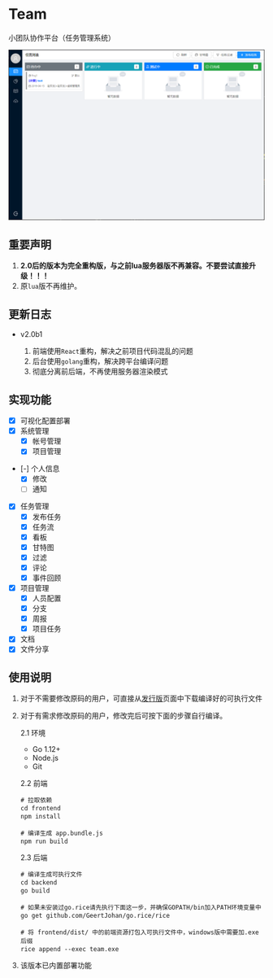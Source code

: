 # Team

小团队协作平台（任务管理系统）

![预览](./Preview.png)

## 重要声明

1. **2.0后的版本为完全重构版，与之前lua服务器版不再兼容。不要尝试直接升级！！！**
2. 原`lua`版不再维护。

## 更新日志

* v2.0b1
  
  1. 前端使用`React`重构，解决之前项目代码混乱的问题
  2. 后台使用`golang`重构，解决跨平台编译问题
  3. 彻底分离前后端，不再使用服务器渲染模式

## 实现功能

+ [x] 可视化配置部署
+ [x] 系统管理
    - [x] 帐号管理
    - [x] 项目管理
+ [-] 个人信息
    - [x] 修改
    - [ ] 通知
+ [x] 任务管理
    - [x] 发布任务
    - [x] 任务流
    - [x] 看板
    - [x] 甘特图
    - [x] 过滤
    - [x] 评论
    - [x] 事件回顾
+ [x] 项目管理
    - [x] 人员配置
    - [x] 分支
    - [x] 周报
    - [x] 项目任务
+ [x] 文档
+ [x] 文件分享

## 使用说明

1. 对于不需要修改原码的用户，可直接从[发行版](https://gitee.com/love_linger/Team/releases)页面中下载编译好的可执行文件

2. 对于有需求修改原码的用户，修改完后可按下面的步骤自行编译。  

    2.1 环境

    * Go 1.12+  
    * Node.js
    * Git  

    2.2 前端

    ```shell
    # 拉取依赖
    cd frontend
    npm install

    # 编译生成 app.bundle.js
    npm run build
    ```

    2.3 后端

    ```shell
    # 编译生成可执行文件
    cd backend
    go build

    # 如果未安装过go.rice请先执行下面这一步，并确保GOPATH/bin加入PATH环境变量中
    go get github.com/GeertJohan/go.rice/rice

    # 将 frontend/dist/ 中的前端资源打包入可执行文件中，windows版中需要加.exe后缀
    rice append --exec team.exe
    ```

3. 该版本已内置部署功能







